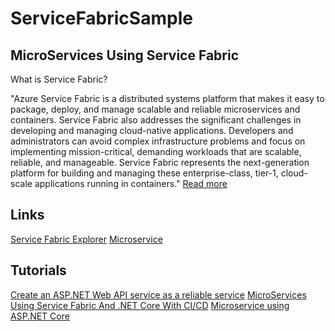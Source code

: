 # ServiceFabricSample

MicroServices Using Service Fabric
----------------------------------

What is Service Fabric?
 
"Azure Service Fabric is a distributed systems platform that makes it easy to package, deploy, and manage scalable and reliable microservices and containers. Service Fabric also addresses the significant challenges in developing and managing cloud-native applications. Developers and administrators can avoid complex infrastructure problems and focus on implementing mission-critical, demanding workloads that are scalable, reliable, and manageable. Service Fabric represents the next-generation platform for building and managing these enterprise-class, tier-1, cloud-scale applications running in containers." 
[Read more](https://docs.microsoft.com/en-us/azure/service-fabric/service-fabric-overview)


Links
-----
[Service Fabric Explorer](https://servicefabricsample.centralus.cloudapp.azure.com:19080/Explorer/)
[Microservice](http://servicefabricsample.centralus.cloudapp.azure.com:8394/swagger/index.html)


Tutorials
---------
[Create an ASP.NET Web API service as a reliable service](https://docs.microsoft.com/en-us/azure/service-fabric/service-fabric-tutorial-create-dotnet-app)
[MicroServices Using Service Fabric And .NET Core With CI/CD](https://www.c-sharpcorner.com/article/microservices-ci-cd-with-service-fabric/)
[Microservice using ASP.NET Core](https://www.codeproject.com/Articles/1276639/Microservice-using-ASP-NET-Core)
